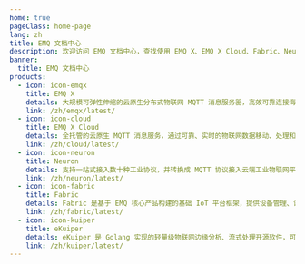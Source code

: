 ```yaml
---
home: true
pageClass: home-page
lang: zh
title: EMQ 文档中心
description: 欢迎访问 EMQ 文档中心，查找使用 EMQ X、EMQ X Cloud、Fabric、Neuron 等产品所需的指南、示例和参考。
banner:
  title: EMQ 文档中心
products:
  - icon: icon-emqx
    title: EMQ X
    details: 大规模可弹性伸缩的云原生分布式物联网 MQTT 消息服务器，高效可靠连接海量物联网设备，高性能实时处理消息与事件流数据。
    link: /zh/emqx/latest/
  - icon: icon-cloud
    title: EMQ X Cloud
    details: 全托管的云原生 MQTT 消息服务，通过可靠、实时的物联网数据移动、处理和集成，连接您的海量物联网设备。
    link: /zh/cloud/latest/
  - icon: icon-neuron
    title: Neuron
    details: 支持一站式接入数十种工业协议，并转换成 MQTT 协议接入云端工业物联网平台，适用于在各种网关硬件部署，用于构建工业物联网平台。
    link: /zh/neuron/latest/
  - icon: icon-fabric
    title: Fabric
    details: Fabric 是基于 EMQ 核心产品构建的基础 IoT 平台框架，提供设备管理、设备影子、物模型、批量任务、云边协同、集群管理、异地多活等 IoT 平台核心功能。
    link: /zh/fabric/latest/
  - icon: icon-kuiper
    title: eKuiper
    details: eKuiper 是 Golang 实现的轻量级物联网边缘分析、流式处理开源软件，可以运行在各类资源受限的边缘设备上。
    link: /zh/kuiper/latest/
---
```

